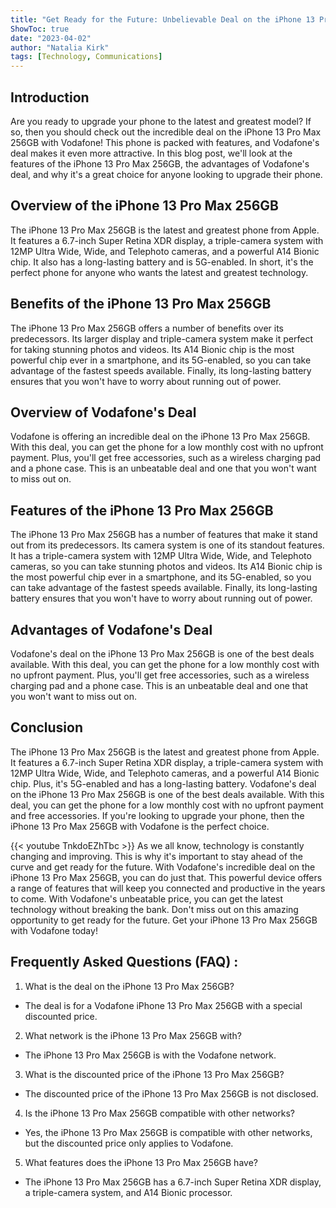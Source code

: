 ```yaml
---
title: "Get Ready for the Future: Unbelievable Deal on the iPhone 13 Pro Max 256GB with Vodafone!"
ShowToc: true 
date: "2023-04-02"
author: "Natalia Kirk" 
tags: [Technology, Communications]
---
```

## Introduction 
Are you ready to upgrade your phone to the latest and greatest model? If so, then you should check out the incredible deal on the iPhone 13 Pro Max 256GB with Vodafone! This phone is packed with features, and Vodafone's deal makes it even more attractive. In this blog post, we'll look at the features of the iPhone 13 Pro Max 256GB, the advantages of Vodafone's deal, and why it's a great choice for anyone looking to upgrade their phone. 

## Overview of the iPhone 13 Pro Max 256GB
The iPhone 13 Pro Max 256GB is the latest and greatest phone from Apple. It features a 6.7-inch Super Retina XDR display, a triple-camera system with 12MP Ultra Wide, Wide, and Telephoto cameras, and a powerful A14 Bionic chip. It also has a long-lasting battery and is 5G-enabled. In short, it's the perfect phone for anyone who wants the latest and greatest technology. 

## Benefits of the iPhone 13 Pro Max 256GB
The iPhone 13 Pro Max 256GB offers a number of benefits over its predecessors. Its larger display and triple-camera system make it perfect for taking stunning photos and videos. Its A14 Bionic chip is the most powerful chip ever in a smartphone, and its 5G-enabled, so you can take advantage of the fastest speeds available. Finally, its long-lasting battery ensures that you won't have to worry about running out of power. 

## Overview of Vodafone's Deal
Vodafone is offering an incredible deal on the iPhone 13 Pro Max 256GB. With this deal, you can get the phone for a low monthly cost with no upfront payment. Plus, you'll get free accessories, such as a wireless charging pad and a phone case. This is an unbeatable deal and one that you won't want to miss out on. 

## Features of the iPhone 13 Pro Max 256GB
The iPhone 13 Pro Max 256GB has a number of features that make it stand out from its predecessors. Its camera system is one of its standout features. It has a triple-camera system with 12MP Ultra Wide, Wide, and Telephoto cameras, so you can take stunning photos and videos. Its A14 Bionic chip is the most powerful chip ever in a smartphone, and its 5G-enabled, so you can take advantage of the fastest speeds available. Finally, its long-lasting battery ensures that you won't have to worry about running out of power. 

## Advantages of Vodafone's Deal
Vodafone's deal on the iPhone 13 Pro Max 256GB is one of the best deals available. With this deal, you can get the phone for a low monthly cost with no upfront payment. Plus, you'll get free accessories, such as a wireless charging pad and a phone case. This is an unbeatable deal and one that you won't want to miss out on. 

## Conclusion
The iPhone 13 Pro Max 256GB is the latest and greatest phone from Apple. It features a 6.7-inch Super Retina XDR display, a triple-camera system with 12MP Ultra Wide, Wide, and Telephoto cameras, and a powerful A14 Bionic chip. Plus, it's 5G-enabled and has a long-lasting battery. Vodafone's deal on the iPhone 13 Pro Max 256GB is one of the best deals available. With this deal, you can get the phone for a low monthly cost with no upfront payment and free accessories. If you're looking to upgrade your phone, then the iPhone 13 Pro Max 256GB with Vodafone is the perfect choice.

{{< youtube TnkdoEZhTbc >}} 
As we all know, technology is constantly changing and improving. This is why it's important to stay ahead of the curve and get ready for the future. With Vodafone's incredible deal on the iPhone 13 Pro Max 256GB, you can do just that. This powerful device offers a range of features that will keep you connected and productive in the years to come. With Vodafone's unbeatable price, you can get the latest technology without breaking the bank. Don't miss out on this amazing opportunity to get ready for the future. Get your iPhone 13 Pro Max 256GB with Vodafone today!

## Frequently Asked Questions (FAQ) :
1. What is the deal on the iPhone 13 Pro Max 256GB?
- The deal is for a Vodafone iPhone 13 Pro Max 256GB with a special discounted price.

2. What network is the iPhone 13 Pro Max 256GB with?
- The iPhone 13 Pro Max 256GB is with the Vodafone network.

3. What is the discounted price of the iPhone 13 Pro Max 256GB?
- The discounted price of the iPhone 13 Pro Max 256GB is not disclosed.

4. Is the iPhone 13 Pro Max 256GB compatible with other networks?
- Yes, the iPhone 13 Pro Max 256GB is compatible with other networks, but the discounted price only applies to Vodafone.

5. What features does the iPhone 13 Pro Max 256GB have?
- The iPhone 13 Pro Max 256GB has a 6.7-inch Super Retina XDR display, a triple-camera system, and A14 Bionic processor.


